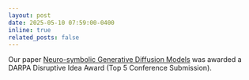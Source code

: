 ```yaml
---
layout: post
date: 2025-05-10 07:59:00-0400
inline: true
related_posts: false
---
```


Our paper [Neuro-symbolic Generative Diffusion Models](https://arxiv.org/abs/2506.01121) was awarded a DARPA Disruptive Idea Award (Top 5 Conference Submission).
